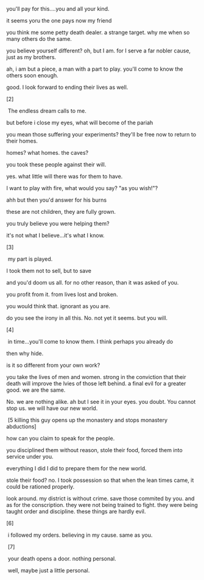 you'll pay for this....you and all your kind.  

it seems yoru the one pays now my friend 

you think me some petty death dealer. a strange target. why me when so many others do the same. 

you believe yourself different? oh, but I am. for I serve a far nobler cause, just as my brothers. 

ah, i am but a piece, a man with a part to play. you'll come to know the others soon enough.  

good. I look forward to ending their lives as well.  

\[2\] 

 The endless dream calls to me.  

but before i close my eyes, what will become of the pariah 

you mean those suffering your experiments? they'll be free now to return to their homes. 

homes? what homes. the caves?  

you took these people against their will.  

yes. what little will there was for them to have. 

I want to play with fire, what would you say? "as you wish!"? 

ahh but then you'd answer for his burns 

these are not children, they are fully grown. 

you truly believe you were helping them? 

it's not what I believe...it's what I know.    

\[3\]  

 my part is played.  

I took them not to sell, but to save 

and you'd doom us all. for no other reason, than it was asked of you.  

you profit from it. from lives lost and broken. 

you would think that. ignorant as you are. 

do you see the irony in all this. No. not yet it seems. but you will.    

\[4\]  

 in time...you'll come to know them. I think perhaps you already do 

then why hide. 

is it so different from your own work?  

you take the lives of men and women. strong in the conviction that their death will improve the lvies of those left behind. a final evil for a greater good. we are the same. 

No. we are nothing alike. ah but I see it in your eyes. you doubt. You cannot stop us. we will have our new world.    

 \[5 killing this guy opens up the monastery and stops monastery abductions\] 

how can you claim to speak for the people. 

you disciplined them without reason, stole their food, forced them into service under you. 

everything I did I did to prepare them for the new world. 

stole their food? no. I took possession so that when the lean times came, it could be rationed properly.  

look around. my district is without crime. save those commited by you. and as for the conscription. they were not being trained to fight. they were being taught order and discipline. these things are hardly evil.  

\[6\] 

 i followed my orders. believing in my cause. same as you.         

 \[7\]    

 your death opens a door. nothing personal.    

 well, maybe just a little personal.    

